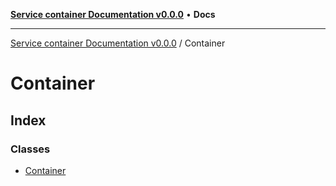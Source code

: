 [**Service container Documentation v0.0.0**](../README.md) • **Docs**

***

[Service container Documentation v0.0.0](../modules.md) / Container

# Container

## Index

### Classes

- [Container](classes/Container.md)
